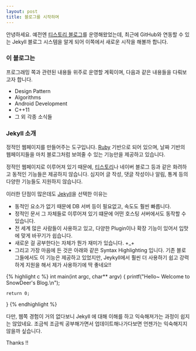 ```yaml
---
layout: post
title: 블로그를 시작하며
---
```


안녕하세요. 예전엔 [티스토리 블로그](http://snowbora.tistory.com)를 운영해왔었는데, 최근에 GitHub와 연동할 수 있는
Jekyll 블로그 시스템을 알게 되어 이쪽에서 새로운 시작을 해볼까 합니다.

### 이 블로그는 

프로그래밍 쪽과 관련된 내용들 위주로 운영할 계획이며, 
다음과 같은 내용들을 다뤄보고자 합니다.

* Design Pattern
* Algorithms
* Android Development
* C++11
* 그 외 각종 소식들

### Jekyll 소개

정적인 웹페이지를 만들어주는 도구입니다. [Ruby](https://www.ruby-lang.org/ko/) 기반으로 되어 있으며,
날짜 기반의 웹페이지들을 마치 블로그처럼 보여줄 수 있는 기능만을 제공하고 있습니다.

정적인 웹페이지로 이루어져 있기 때문에, [티스토리](http://www.tistory.com/)나 네이버 블로그 등과 같은
화려하고 동적인 기능들은 제공하지 않습니다. 심지어 글 작성, 댓글 작성이나 알림, 통계 등의 다양한 기능들도
지원하지 않습니다.

이러한 단점이 많은데도 [Jekyll](https://github.com/jekyll/jekyll)을 선택한 이유는

* 동적인 요소가 없기 때문에 DB 서버 등이 필요없고, 속도도 훨씬 빠릅니다.
* 정적인 문서 그 자체들로 이루어져 있기 떄문에 어떤 호스팅 서버에서도 동작할 수 있습니다.
* 전 세계 많은 사람들이 사용하고 있고, 다양한 Plugin이나 확장 기능이 있어서 입맛에 맞게 바꾸기가 쉽습니다.
* 새로운 걸 공부한다는 자체가 뭔가 재미가 있습니다. +_+
* 그리고 가장 마음에 든 것은 아래와 같은 Syntax Highlighting 입니다. 기존 블로그들에서도 이 기능은
제공하고 있었지만, Jeykyll에서 훨씬 더 사용하기 쉽고 강력하게 지원을 해서 제가 사용하기에
딱 좋네요!!

{% highlight c %}
int main(int argc, char** argv) {
    printf("Hello~ Welcome to SnowDeer's Blog.\n");
  
    return 0;
}
{% endhighlight %}

다만, 웹쪽 경험이 거의 없다보니 Jekyll 에 대해 이해를 하고 익숙해져가는 과정이 쉽지는 않았네요. 
조금씩 조금씩 공부해가면서 업데이트해나가다보면 언젠가는 익숙해지지 않을까 싶습니다.

Thanks !!
